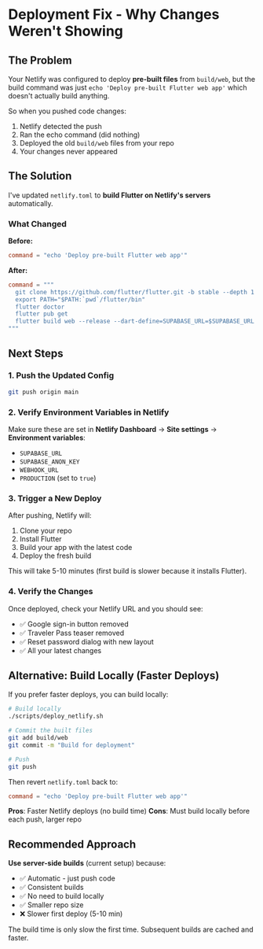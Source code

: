 # Deployment Fix - Why Changes Weren't Showing

## The Problem

Your Netlify was configured to deploy **pre-built files** from `build/web`, but the build command was just `echo 'Deploy pre-built Flutter web app'` which doesn't actually build anything.

So when you pushed code changes:

1. Netlify detected the push
2. Ran the echo command (did nothing)
3. Deployed the old `build/web` files from your repo
4. Your changes never appeared

## The Solution

I've updated `netlify.toml` to **build Flutter on Netlify's servers** automatically.

### What Changed

**Before:**

```toml
command = "echo 'Deploy pre-built Flutter web app'"
```

**After:**

```toml
command = """
  git clone https://github.com/flutter/flutter.git -b stable --depth 1
  export PATH="$PATH:`pwd`/flutter/bin"
  flutter doctor
  flutter pub get
  flutter build web --release --dart-define=SUPABASE_URL=$SUPABASE_URL ...
"""
```

## Next Steps

### 1. Push the Updated Config

```bash
git push origin main
```

### 2. Verify Environment Variables in Netlify

Make sure these are set in **Netlify Dashboard** → **Site settings** → **Environment variables**:

- `SUPABASE_URL`
- `SUPABASE_ANON_KEY`
- `WEBHOOK_URL`
- `PRODUCTION` (set to `true`)

### 3. Trigger a New Deploy

After pushing, Netlify will:

1. Clone your repo
2. Install Flutter
3. Build your app with the latest code
4. Deploy the fresh build

This will take 5-10 minutes (first build is slower because it installs Flutter).

### 4. Verify the Changes

Once deployed, check your Netlify URL and you should see:

- ✅ Google sign-in button removed
- ✅ Traveler Pass teaser removed
- ✅ Reset password dialog with new layout
- ✅ All your latest changes

## Alternative: Build Locally (Faster Deploys)

If you prefer faster deploys, you can build locally:

```bash
# Build locally
./scripts/deploy_netlify.sh

# Commit the built files
git add build/web
git commit -m "Build for deployment"

# Push
git push
```

Then revert `netlify.toml` back to:

```toml
command = "echo 'Deploy pre-built Flutter web app'"
```

**Pros**: Faster Netlify deploys (no build time)
**Cons**: Must build locally before each push, larger repo

## Recommended Approach

**Use server-side builds** (current setup) because:

- ✅ Automatic - just push code
- ✅ Consistent builds
- ✅ No need to build locally
- ✅ Smaller repo size
- ❌ Slower first deploy (5-10 min)

The build time is only slow the first time. Subsequent builds are cached and faster.
